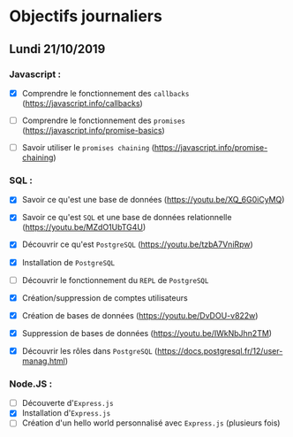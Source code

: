 # Objectifs journaliers

## Lundi 21/10/2019

### Javascript : 

  * [x] Comprendre le fonctionnement des `callbacks` (https://javascript.info/callbacks)
  * [ ] Comprendre le fonctionnement des `promises` (https://javascript.info/promise-basics)
  * [ ] Savoir utiliser le `promises chaining` (https://javascript.info/promise-chaining)


### SQL :

* [x] Savoir ce qu'est une base de données (https://youtu.be/XQ_6G0iCyMQ)
* [x] Savoir ce qu'est `SQL` et une base de données relationnelle (https://youtu.be/MZdO1UbTG4U)
* [x] Découvrir ce qu'est `PostgreSQL` (https://youtu.be/tzbA7VniRpw)
* [x] Installation de `PostgreSQL`
* [ ] Découvrir le fonctionnement du `REPL` de `PostgreSQL`
* [x] Création/suppression de comptes utilisateurs
* [x] Création de bases de données (https://youtu.be/DvDOU-v822w)
* [x] Suppression de bases de données (https://youtu.be/IWkNbJhn2TM)
* [x] Découvrir les rôles dans `PostgreSQL` (https://docs.postgresql.fr/12/user-manag.html)


### Node.JS : 

* [ ] Découverte d'`Express.js`
* [x] Installation d'`Express.js`
* [ ] Création d'un hello world personnalisé avec `Express.js` (plusieurs fois)
